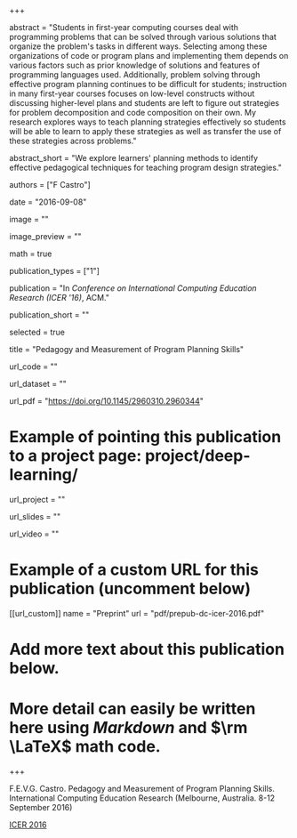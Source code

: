+++

abstract = "Students in first-year computing courses deal with programming problems that can be solved through various solutions that organize the problem's tasks in different ways. Selecting among these organizations of code or program plans and implementing them depends on various factors such as prior knowledge of solutions and features of programming languages used. Additionally, problem solving through effective program planning continues to be difficult for students; instruction in many first-year courses focuses on low-level constructs without discussing higher-level plans and students are left to figure out strategies for problem decomposition and code composition on their own. My research explores ways to teach planning strategies effectively so students will be able to learn to apply these strategies as well as transfer the use of these strategies across problems."

abstract_short = "We explore learners' planning methods to identify effective pedagogical techniques for teaching program design strategies."

authors = ["F Castro"]

date = "2016-09-08"

image = ""

image_preview = ""

math = true

publication_types = ["1"]

publication = "In *Conference on International Computing Education Research (ICER '16)*, ACM."

publication_short = ""

selected = true

title = "Pedagogy and Measurement of Program Planning Skills"

url_code = ""

url_dataset = ""

url_pdf = "https://doi.org/10.1145/2960310.2960344"

# Example of pointing this publication to a project page: project/deep-learning/
url_project = ""

url_slides = ""

url_video = ""

# Example of a custom URL for this publication (uncomment below)
[[url_custom]]
name = "Preprint"
url = "pdf/prepub-dc-icer-2016.pdf"

# Add more text about this publication below.
# More detail can easily be written here using *Markdown* and $\rm \LaTeX$ math code.

+++

F.E.V.G. Castro. Pedagogy and Measurement of Program Planning Skills. International Computing Education Research (Melbourne, Australia. 8-12 September 2016)

[ICER 2016](https://icer.hosting.acm.org/icer-2016/)
